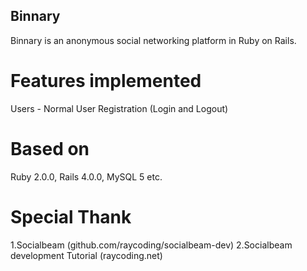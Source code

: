 ## Binnary

Binnary is an anonymous social networking platform in Ruby on Rails.

# Features implemented

Users - Normal User Registration (Login and Logout)

# Based on

Ruby 2.0.0, Rails 4.0.0, MySQL 5 etc.

# Special Thank

1.Socialbeam (github.com/raycoding/socialbeam-dev)
2.Socialbeam development Tutorial (raycoding.net)


